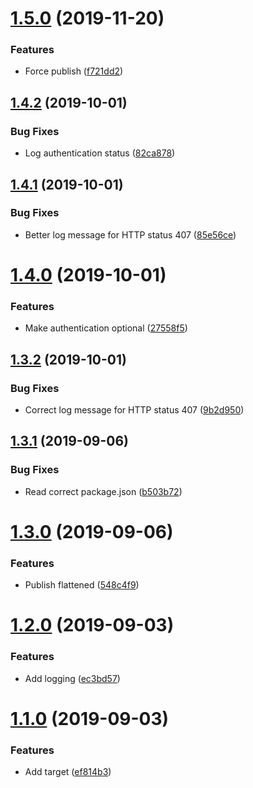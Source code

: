 # [1.5.0](https://github.com/ffflorian/https-proxy/compare/v1.4.2...v1.5.0) (2019-11-20)

### Features

- Force publish ([f721dd2](https://github.com/ffflorian/https-proxy/commit/f721dd2))

## [1.4.2](https://github.com/ffflorian/https-proxy/compare/v1.4.1...v1.4.2) (2019-10-01)

### Bug Fixes

- Log authentication status ([82ca878](https://github.com/ffflorian/https-proxy/commit/82ca878))

## [1.4.1](https://github.com/ffflorian/https-proxy/compare/v1.4.0...v1.4.1) (2019-10-01)

### Bug Fixes

- Better log message for HTTP status 407 ([85e56ce](https://github.com/ffflorian/https-proxy/commit/85e56ce))

# [1.4.0](https://github.com/ffflorian/https-proxy/compare/v1.3.2...v1.4.0) (2019-10-01)

### Features

- Make authentication optional ([27558f5](https://github.com/ffflorian/https-proxy/commit/27558f5))

## [1.3.2](https://github.com/ffflorian/https-proxy/compare/v1.3.1...v1.3.2) (2019-10-01)

### Bug Fixes

- Correct log message for HTTP status 407 ([9b2d950](https://github.com/ffflorian/https-proxy/commit/9b2d950))

## [1.3.1](https://github.com/ffflorian/https-proxy/compare/v1.3.0...v1.3.1) (2019-09-06)

### Bug Fixes

- Read correct package.json ([b503b72](https://github.com/ffflorian/https-proxy/commit/b503b72))

# [1.3.0](https://github.com/ffflorian/https-proxy/compare/v1.2.0...v1.3.0) (2019-09-06)

### Features

- Publish flattened ([548c4f9](https://github.com/ffflorian/https-proxy/commit/548c4f9))

# [1.2.0](https://github.com/ffflorian/https-proxy/compare/v1.1.0...v1.2.0) (2019-09-03)

### Features

- Add logging ([ec3bd57](https://github.com/ffflorian/https-proxy/commit/ec3bd57))

# [1.1.0](https://github.com/ffflorian/https-proxy/compare/v1.0.0...v1.1.0) (2019-09-03)

### Features

- Add target ([ef814b3](https://github.com/ffflorian/https-proxy/commit/ef814b3))
